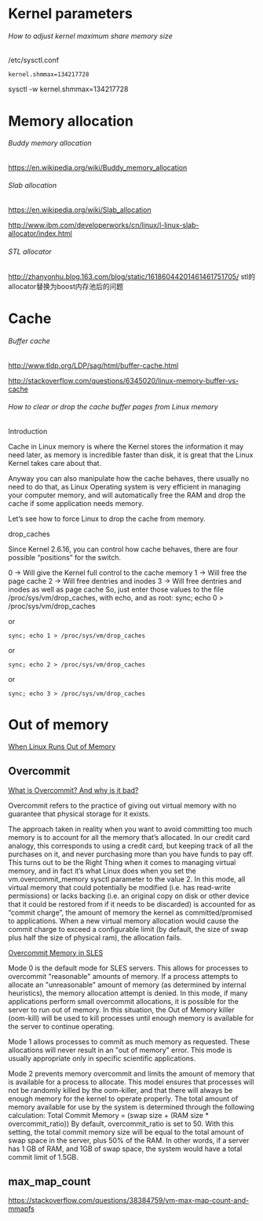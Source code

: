 # Kernel parameters

###### How to adjust kernel maximum share memory size

/etc/sysctl.conf
```
kernel.shmmax=134217728
```

sysctl -w kernel.shmmax=134217728


# Memory allocation

###### Buddy memory allocation

https://en.wikipedia.org/wiki/Buddy_memory_allocation

###### Slab allocation

https://en.wikipedia.org/wiki/Slab_allocation

http://www.ibm.com/developerworks/cn/linux/l-linux-slab-allocator/index.html

###### STL allocator

http://zhanyonhu.blog.163.com/blog/static/16186044201461461751705/ stl的allocator替换为boost内存池后的问题


# Cache

###### Buffer cache

http://www.tldp.org/LDP/sag/html/buffer-cache.html

http://stackoverflow.com/questions/6345020/linux-memory-buffer-vs-cache

###### How to clear or drop the cache buffer pages from Linux memory

Introduction

Cache in Linux memory is where the Kernel stores the information it may need later, as memory is incredible faster than disk, it is great that the Linux Kernel takes care about that.

Anyway you can also manipulate how the cache behaves, there usually no need to do that, as Linux Operating system is very efficient in managing your computer memory, and will automatically free the RAM and drop the cache if some application needs memory.

Let’s see how to force Linux to drop the cache from memory.

drop_caches

Since Kernel 2.6.16, you can control how cache behaves, there are four possible “positions” for the switch.

0 -> Will give the Kernel full control to the cache memory 1 -> Will free the page cache 2 -> Will free dentries and inodes 3 -> Will free dentries and inodes as well as page cache
So, just enter those values to the file /proc/sys/vm/drop_caches, with echo, and as root:
sync; echo 0 > /proc/sys/vm/drop_caches

or
```
sync; echo 1 > /proc/sys/vm/drop_caches
```

or
```
sync; echo 2 > /proc/sys/vm/drop_caches
```

or
```
sync; echo 3 > /proc/sys/vm/drop_caches
```


# Out of memory

[When Linux Runs Out of Memory](http://www.linuxdevcenter.com/pub/a/linux/2006/11/30/linux-out-of-memory.html)

## Overcommit

[What is Overcommit? And why is it bad?](https://www.etalabs.net/overcommit.html)

Overcommit refers to the practice of giving out virtual memory with no guarantee that physical storage for it exists.

The approach taken in reality when you want to avoid committing too much memory is to account for all the memory that’s allocated. In our credit card analogy, this corresponds to using a credit card, but keeping track of all the purchases on it, and never purchasing more than you have funds to pay off. This turns out to be the Right Thing when it comes to managing virtual memory, and in fact it’s what Linux does when you set the vm.overcommit_memory sysctl parameter to the value 2. In this mode, all virtual memory that could potentially be modified (i.e. has read-write permissions) or lacks backing (i.e. an original copy on disk or other device that it could be restored from if it needs to be discarded) is accounted for as “commit charge”, the amount of memory the kernel as committed/promised to applications. When a new virtual memory allocation would cause the commit charge to exceed a configurable limit (by default, the size of swap plus half the size of physical ram), the allocation fails.

[Overcommit Memory in SLES](https://www.suse.com/support/kb/doc/?id=7002775)

Mode 0 is the default mode for SLES servers. This allows for processes to overcommit "reasonable" amounts of memory. If a process attempts to allocate an "unreasonable" amount of memory (as determined by internal heuristics), the memory allocation attempt is denied. In this mode, if many applications perform small overcommit allocations, it is possible for the server to run out of memory. In this situation, the Out of Memory killer (oom-kill) will be used to kill processes until enough memory is available for the server to continue operating.

Mode 1 allows processes to commit as much memory as requested. These allocations will never result in an "out of memory" error. This mode is usually appropriate only in specific scientific applications.

Mode 2 prevents memory overcommit and limits the amount of memory that is available for a process to allocate. This model ensures that processes will not be randomly killed by the oom-killer, and that there will always be enough memory for the kernel to operate properly. The total amount of memory available for use by the system is determined through the following calculation:
Total Commit Memory = (swap size + (RAM size * overcommit_ratio))
By default, overcommit_ratio is set to 50. With this setting, the total commit memory size will be equal to the total amount of swap space in the server, plus 50% of the RAM. In other words, if a server has 1 GB of RAM, and 1GB of swap space, the system would have a total commit limit of 1.5GB.

## max_map_count

https://stackoverflow.com/questions/38384759/vm-max-map-count-and-mmapfs
